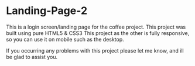 # Landing-Page-2

This is a login screen/landing page for the coffee project.
This project was built using pure HTML5 & CSS3
This project as the other is fully responsive, so you can use it on mobile such as the desktop.

If you occurring any problems with this project please let me know, and ill be glad to assist you.

